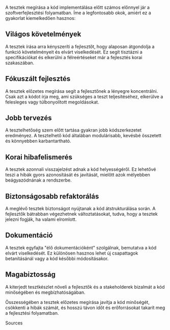 A tesztek megírása a kód implementálása előtt számos előnnyel jár a szoftverfejlesztési folyamatban. Íme a legfontosabb okok, amiért ez a gyakorlat kiemelkedően hasznos:

## Világos követelmények

A tesztek írása arra kényszeríti a fejlesztőt, hogy alaposan átgondolja a funkció követelményeit és elvárt viselkedését. Ez segít tisztázni a specifikációkat és elkerülni a félreértéseket már a fejlesztés korai szakaszában.

## Fókuszált fejlesztés

A tesztek előzetes megírása segít a fejlesztőnek a lényegre koncentrálni. Csak azt a kódot írja meg, ami szükséges a teszt teljesítéséhez, elkerülve a felesleges vagy túlbonyolított megoldásokat.

## Jobb tervezés

A tesztelhetőség szem előtt tartása gyakran jobb kódszerkezetet eredményez. A tesztelhető kód általában modulárisabb, kevésbé összetett és könnyebben karbantartható.

## Korai hibafelismerés

A tesztek azonnali visszajelzést adnak a kód helyességéről. Ez lehetővé teszi a hibák gyors azonosítását és javítását, mielőtt azok mélyebben beágyazódnának a rendszerbe.

## Biztonságosabb refaktorálás

A meglévő tesztek biztonságot nyújtanak a kód átstrukturálása során. A fejlesztők bátrabban végezhetnek változtatásokat, tudva, hogy a tesztek jelezni fogják, ha valami elromlott.

## Dokumentáció

A tesztek egyfajta "élő dokumentációként" szolgálnak, bemutatva a kód elvárt viselkedését. Ez különösen hasznos lehet új csapattagok betanításánál vagy a kód későbbi módosításakor.

## Magabiztosság

A kiterjedt tesztkészlet növeli a fejlesztők és a stakeholderek bizalmát a kód minőségében és megbízhatóságában.

Összességében a tesztek előzetes megírása javítja a kód minőségét, csökkenti a hibák számát, és hosszú távon időt és erőforrásokat takarít meg a fejlesztési folyamatban.

Sources